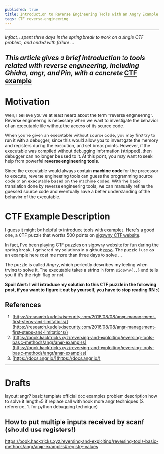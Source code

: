 ```yaml
---
published: true
title: Introduction to Reverse Engineering Tools with an Angry Example
tags: CTF reverse-engineering  
---
```

---
_Infact, I spent three days in the spring break to work on a single CTF problem, and ended with failure ..._

_This article gives a brief introduction to tools related with reverse engineering, including Ghidra, angr, and Pin, with a concrete_ [CTF example](https://ctf.sigpwny.com/challenges#Meetings/angry-417)
---
# Motivation
Well, I believe you've at least heard about the term "reverse engineering". Reverse engineering is necessary when we want to investigate the behavior of an executable file without the access of its source code. 

When you're given an executable without source code, you may first try to run it with a debugger, since this would allow you to investigate the memory and registers during the execution, and set break points. However, if the executable was compiled without debugging information (stripped), then debugger can no longer be used to it. At this point, you may want to seek help from powerful **reverse engineering tools**. 

Since the executable would always contain **machine code** for the processor to execute, reverse engineering tools can guess the programming source code of an executable based on the machine codes. With the basic translation done by reverse engineering tools, we can manually refine the guessed source code and eventually have a better understanding of the behavior of the executable. 

# CTF Example Description
I guess it might be helpful to introduce tools with examples. [Here](https://ctf.sigpwny.com/challenges#Meetings/angry-417)'s a good one, a CTF puzzle that worths 500 points on [sigpwny CTF website](https://ctf.sigpwny.com/). 

In fact, I've been playing CTF puzzles on sigpwny website for fun during the spring break, I gathered my solutions in a github [repo](https://github.com/silkrow/CTF_sigpwny). The puzzle I use as an example here cost me more than three days to solve ... 

The puzzle is called *Angry*, which perfectly describes my feeling when trying to solve it. The executable takes a string in form ```sigpwny{..}``` and tells you if it's the right flag or not. 

**Spoil Alert: I will introduce my solution to this CTF puzzle in the following post, if you want to figure it out by yourself, you have to stop reading RN :(**

## References
1. [https://research.kudelskisecurity.com/2016/08/08/angr-management-first-steps-and-limitations/](https://research.kudelskisecurity.com/2016/08/08/angr-management-first-steps-and-limitations/)
2. [https://book.hacktricks.xyz/reversing-and-exploiting/reversing-tools-basic-methods/angr/angr-examples](https://book.hacktricks.xyz/reversing-and-exploiting/reversing-tools-basic-methods/angr/angr-examples)
3. [https://docs.angr.io/](https://docs.angr.io/)



--- 
# Drafts

layout:
	angr? 
	basic template
		official doc examples
	problem description
	how to solve it
		length=5 if replace call with hook 
	more angr techniques (2. reference, 1. for python debugging technique)


## How to put multiple inputs received by scanf (should use registers!)
https://book.hacktricks.xyz/reversing-and-exploiting/reversing-tools-basic-methods/angr/angr-examples#registry-values



